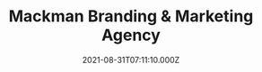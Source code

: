 ---
date: 2021-08-31T07:11:10.000Z
title: Mackman Branding & Marketing Agency
latitude: 52.03715552651302
longitude: 0.7307864160783151
category: checkin
---